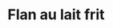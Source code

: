 ---
uuid: aa300fa0-0690-488c-a1d9-b6c9bc14b983
title: Flan au lait frit
draft: false
layout: recettes
type: plat
categories:
  - Friture
  - Bouchées salées
regime:
  - vegetarien
region: Hong Kong
cuisson: Oui
temperature: Chaud
plate: 100
quantite_desc: 1 flan = 5x5cm • 3 flans par personne • 1 gastro (53x32,5cm) = env. 60 flans
check: Oui
checkAlwaysOk: false
ingredients:
  sec: []
  lof:
    - title: huile de friture
      quantite: 12
      unit: litre
    - title: Farine de blé
      quantite: 1.7
      unit: Kg
      commentaire: Pâte
    - title: Farine de maïs
      quantite: 600
      unit: grammes
      commentaire: Pâte
    - title: Farine de maïs
      quantite: 1.3
      unit: Kg
    - title: Lait concentré (non sucré)
      quantite: 4
      unit: litre
    - title: Lait demi-écrémé
      quantite: 7.7
      unit: litre
  autres:
    - title: Eau
      quantite: 3.3
      unit: litre
      commentaire: Pâte
    - title: Levure chimique
      quantite: 100
      unit: grammes
      commentaire: Pâte
  epices:
    - title: Sel
      quantite: 200
      unit: grammes
    - title: poivre blanc moulue
      quantite: 75
      unit: grammes
  sucres:
    - title: Sucre en poudre
      quantite: 1
      unit: Kg
materiel:
  - Friteuse
  - Gastro 1/1 (Fins)
  - Marmitte
preparation: >-
  *Possible 1 J avant :*


  \- Dans une gamelle, verser le lait et le lait concentré avec le sel et le poivre. Rectifier l'assaisonnement.


  \- Ajouter la farine de maïs et fouetter jusqu'à obtenir une préparation lisse.


  \- Laisser frémir sur feu moyen afin qu'elle épaississe en fouettant de temps en temps.


  \- Calculer le nombre de bac gastro nécessaires, les tapisser de papier sulfurisé.


  \- Y verser le flan et laisser refroidir.


  \- Recouvrir de film alimentaire et reserver bien bien au frigo.




  ##### PREPARATION DE LA PÂTE :


  \- Mélanger tous les ingrédients de la pâte et laisser reposer 30min à température ambiante.


  \- Couper les flans au lait en cube de 5x5cm. 


  

  **Obligatoirement au dernier moment :**


  \- Tremper les flans dans la pâte à beignet à l'aide de baguettes chinoises ou d'un écumoir.


  \- Les faire frire env. 3min. Ils doivent ressortir dorés et croustillants.


  \- Les égoutter sur du papier sopalin. 


  \- Et les saupoudrer d'un peu de sucre.
publishDate: 2024-05-18T15:27:00.000Z
---